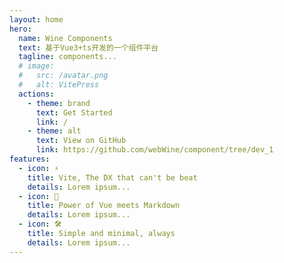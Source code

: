 ```yaml
---
layout: home
hero:
  name: Wine Components
  text: 基于Vue3+ts开发的一个组件平台
  tagline: components... 
  # image:
  #   src: /avatar.png
  #   alt: VitePress
  actions:
    - theme: brand
      text: Get Started
      link: /
    - theme: alt
      text: View on GitHub
      link: https://github.com/webWine/component/tree/dev_1
features:
  - icon: ⚡️
    title: Vite, The DX that can't be beat
    details: Lorem ipsum...
  - icon: 🖖
    title: Power of Vue meets Markdown
    details: Lorem ipsum...
  - icon: 🛠️
    title: Simple and minimal, always
    details: Lorem ipsum...
---
```


